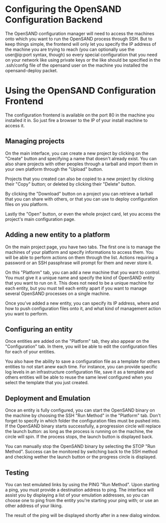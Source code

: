 # Configuring the OpenSAND Configuration Backend

The OpenSAND configuration manager will need to access the machines onto which you
want to run the OpenSAND process through SSH. But to keep things simple, the frontend
will only let you specify the IP address of the machine you are trying to reach
(you can optionally use the user@ip:port syntax, though) so every special configuration
that you need on your network like using private keys or the like should be specified
in the .ssh/config file of the opensand user on the machine you installed the
opensand-deploy packet.

# Using the OpenSAND Configuration Frontend

The configuration frontend is available on the port 80 in the machine you installed
it in. So just fire a browser to the IP of your install machine to access it.

## Managing projects

On the main interface, you can create a new project by clicking on the "Create" button
and specifying a name that doesn't already exist. You can also share projects with
other peoples through a tarball and import them in your own platform through the "Upload"
button.

Projects that you created can also be copied to a new project by clicking their "Copy"
button; or deleted by clicking their "Delete" button.

By clicking the "Download" button on a project you can retrieve a tarball that you can
share with others, or that you can use to deploy configuration files on you platform.

Lastly the "Open" button, or even the whole project card, let you access the project's
main configuration page.

## Adding a new entity to a platform

On the main project page, you have two tabs. The first one is to manage the machines of
your platform and specify informations to access them. You will be able to perform
actions on them through the list. Actions requiring a password or an SSH passphrase
will prompt for them and never store it.

On this "Platform" tab, you can add a new machine that you want to control. You must give
it a unique name and specify the kind of OpenSAND entity that you want to run on it. This
does not need to be a unique machine for each entity, but you must tell each entity apart
if you want to manage several OpenSAND processes on a single machine.

Once you’ve added a new entity, you can specify its IP address, where and how to push
configuration files onto it, and what kind of management action you want to perform.

## Configuring an entity

Once entities are added on the "Platform" tab, they also appear on the "Configuration" tab.
In there, you will be able to edit the configuration files for each of your entities.

You also have the ability to save a configuration file as a template for others entities
to not start anew each time. For instance, you can provide specific log levels in an
infrastructure configuration file, save it as a template and others entities will be
able to reuse the same level configured when you select the template that you just created.

## Deployment and Emulation

Once an entity is fully configured, you can start the OpenSAND binary on the machine by
choosing the SSH "Run Method" in the "Platform" tab. Don't forget to specify in which
folder the configuration files must be pushed into. If the OpenSAND binary starts
successfully, a progression circle will replace the launch button: as long as the process
is running on the machine, the circle will spin. If the process stops, the launch button
is displayed back.

You can manually stop the OpenSAND binary by selecting the STOP "Run Method". Success
can be monitored by switching back to the SSH method and checking wether the launch
button or the progress circle is displayed.

## Testing

You can test emulated links by using the PING "Run Method". Upon starting a ping, you
must provide a destination address to ping. The interface will assist you by displaying
a list of your emulation addresses, so you can choose one to ping from the entity you're
starting your ping with; or use an other address of your liking.

The result of the ping will be displayed shortly after in a new dialog window.
